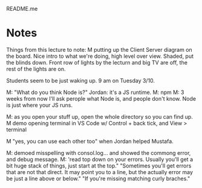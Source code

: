 README.me

# Notes
Things from this lecture to note: M putting up the Client Server diagram on the board. Nice intro to what we're doing, high level over view. Shaded, put the blinds down. Front row of lights by the lecturn and big TV are off, the rest of the lights are on. 

Students seem to be just waking up. 9 am on Tuesday 3/10. 

M: "What do you think Node is?"  Jordan: it's a JS runtime. 
M: npm
M: 3 weeks from now I'll ask perople what Node is, and people don't know. 
Node is just where your JS runs. 

M: as you open your stuff up, open the whole directory so you can find up. 
M demo opening terminal in VS Code w/ Control + back tick, and View > terminal

M "yes, you can use each other too" when Jordan helped Mustafa. 

M: demoed misspelling with consol.log... and showed the commong error, and debug message. 
M: 'read top down on your errors. Usually you'll get a bit huge stack of things, just start at the top."  "Sometimes you'll get errors that are not that direct. It may point you to a line, but the actually error may be just a line above or below." "If you're missing matching  curly braches."  
